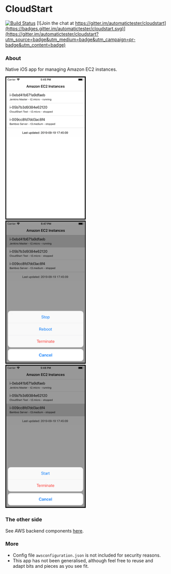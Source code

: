 # CloudStart

[![Build Status](https://travis-ci.com/automatictester/cloudstart.svg?branch=master)](https://travis-ci.com/automatictester/cloudstart)
[![Join the chat at https://gitter.im/automatictester/cloudstart](https://badges.gitter.im/automatictester/cloudstart.svg)](https://gitter.im/automatictester/cloudstart?utm_source=badge&utm_medium=badge&utm_campaign=pr-badge&utm_content=badge)

### About
Native iOS app for managing Amazon EC2 instances.

<img src="screenshots/s1.png" height="445" width="250" style="border:1px solid black" alt=""> <img src="screenshots/s2.png" height="445" width="250" style="border:1px solid black" alt=""> <img src="screenshots/s3.png" height="445" width="250" style="border:1px solid black" alt="">

### The other side
See AWS backend components [here](https://github.com/automatictester/cloudstart-backend).

### More
- Config file `awsconfiguration.json` is not included for security reasons.
- This app has not been generalised, although feel free to reuse and adapt bits and pieces as you see fit.
